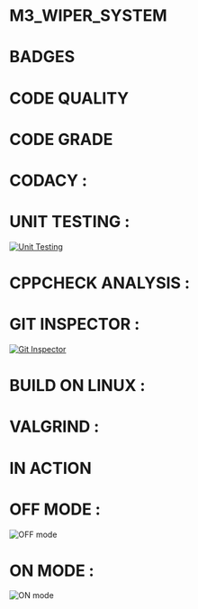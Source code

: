# M3_WIPER_SYSTEM




# BADGES 

# CODE QUALITY 

# CODE GRADE 

# CODACY :


# UNIT TESTING :
[![Unit Testing](https://github.com/AravinthArumugam/M3_WIPER_SYSTEM/actions/workflows/Unit%20Testing.yml/badge.svg)](https://github.com/AravinthArumugam/M3_WIPER_SYSTEM/actions/workflows/Unit%20Testing.yml)

# CPPCHECK ANALYSIS :


# GIT INSPECTOR :
[![Git Inspector](https://github.com/AravinthArumugam/M3_WIPER_SYSTEM/actions/workflows/Git%20Inspector.yml/badge.svg)](https://github.com/AravinthArumugam/M3_WIPER_SYSTEM/actions/workflows/Git%20Inspector.yml)

# BUILD ON LINUX :


# VALGRIND :


# IN ACTION 
# OFF MODE :
![OFF mode](https://user-images.githubusercontent.com/102281509/168463249-1091ffd2-6af6-4ee1-8b82-688cc27ce462.png)

# ON MODE :
![ON mode](https://user-images.githubusercontent.com/102281509/168463266-b24eb89e-b1b0-46d9-b7b8-4b5a9b701c03.png)







